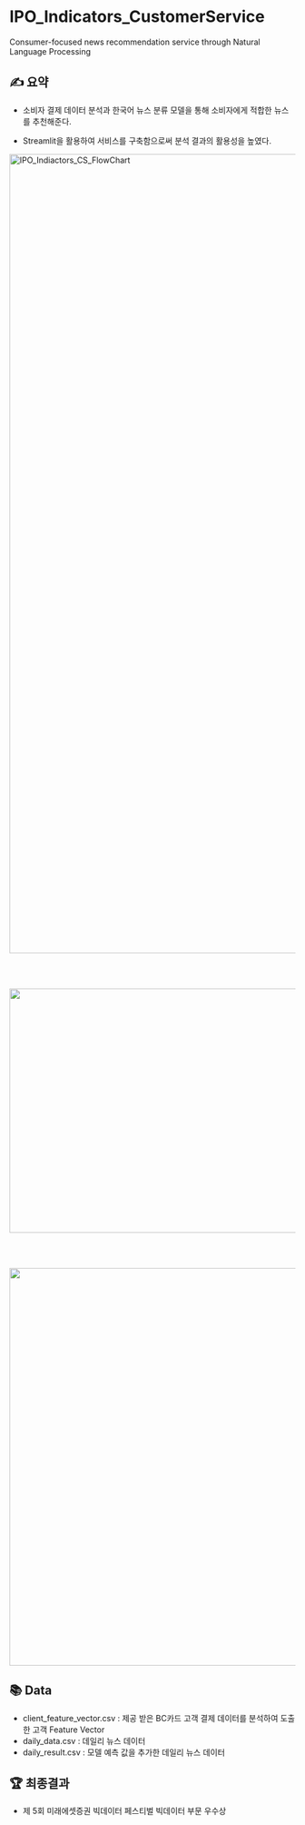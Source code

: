 # IPO_Indicators_CustomerService
Consumer-focused news recommendation service through Natural Language Processing

## ✍ 요약
- 소비자 결제 데이터 분석과 한국어 뉴스 분류 모델을 통해 소비자에게 적합한 뉴스를 추천해준다.

- Streamlit을 활용하여 서비스를 구축함으로써 분석 결과의 활용성을 높였다.


<img width="1407" alt="IPO_Indiactors_CS_FlowChart" src="https://github.com/GGoodong/IPO_Indicators_CS/assets/132545436/15a3239a-860c-4de8-89d6-efec1e977433">

<br/><br/>

<img src="https://github.com/tgwon/News_Recommendation/assets/102985590/4beb17aa-f2fe-4c35-926b-b51301dd8354"  width="760" height="430">

<br/><br/>

<img src="https://github.com/tgwon/News_Recommendation/assets/102985590/0f356a3b-0702-4988-8e51-69f3cc828969"  width="650" height="700">


## 📚 Data
- client_feature_vector.csv : 제공 받은 BC카드 고객 결제 데이터를 분석하여 도출한 고객 Feature Vector
- daily_data.csv : 데일리 뉴스 데이터
- daily_result.csv : 모델 예측 값을 추가한 데일리 뉴스 데이터


## 🏆 최종결과
- 제 5회 미래에셋증권 빅데이터 페스티벌 빅데이터 부문 우수상
